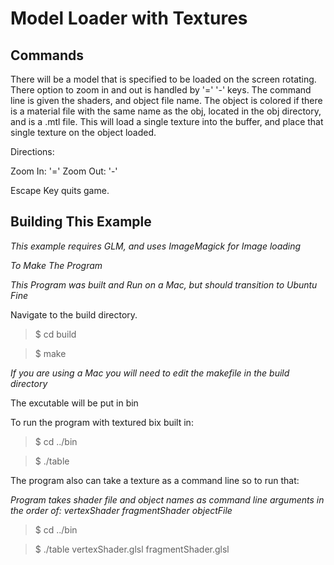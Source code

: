Model Loader with Textures
========================================

Commands
--------

There will be a model that is specified to be loaded on the screen rotating.
There option to zoom in and out is handled by '=' '-' keys.
The command line is given the shaders, and object file name. 
The object is colored if there is a material file with the 
same name as the obj, located in the obj directory, and is a .mtl file.
This will load a single texture into the buffer, and place that single 
texture on the object loaded.

Directions:

Zoom In: '='
Zoom Out: '-'

Escape Key quits game.

Building This Example
---------------------

*This example requires GLM, and uses ImageMagick for Image loading*

*To Make The Program*

*This Program was built and Run on a Mac, but should transition to Ubuntu Fine*

Navigate to the build directory.

>$ cd build

>$ make

*If you are using a Mac you will need to edit the makefile in the build directory*

The excutable will be put in bin

To run the program with textured bix built in:

>$ cd ../bin

>$ ./table

The program also can take a texture as a command line so to run that:

*Program takes shader file and object names as command line arguments in the order of: vertexShader fragmentShader objectFile*

>$ cd ../bin

>$ ./table vertexShader.glsl fragmentShader.glsl <Object>
